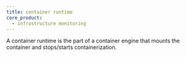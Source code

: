```yaml
---
title: container runtime
core_product:
  - infrastructure monitoring
---
```

A container runtime is the part of a container engine that mounts the container and stops/starts containerization.